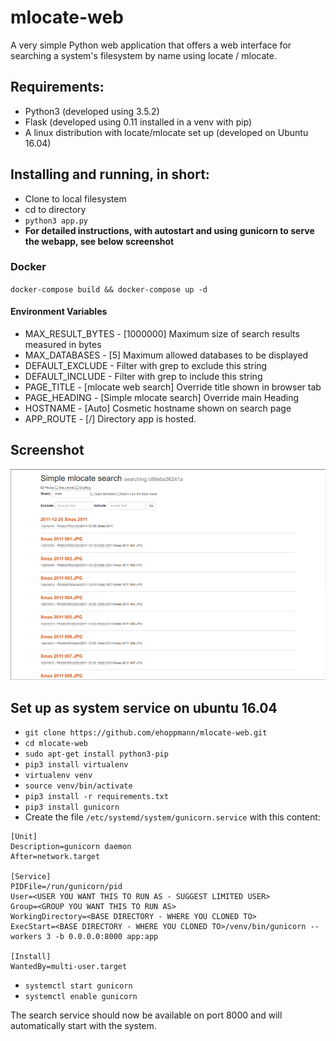 # mlocate-web
A very simple Python web application that offers a web interface for searching a system's filesystem by name using locate / mlocate.

## Requirements:
* Python3 (developed using 3.5.2)
* Flask (developed using 0.11 installed in a venv with pip)
* A linux distribution with locate/mlocate set up (developed on Ubuntu 16.04)

## Installing and running, in short:
* Clone to local filesystem
* cd to directory
* `python3 app.py`
* **For detailed instructions, with autostart and using gunicorn to serve the webapp, see below screenshot**

### Docker
`docker-compose build && docker-compose up -d`

#### Environment Variables

* MAX_RESULT_BYTES - [1000000] Maximum size of search results measured in bytes
* MAX_DATABASES - [5] Maximum allowed databases to be displayed
* DEFAULT_EXCLUDE - Filter with grep to exclude this string
* DEFAULT_INCLUDE - Filter with grep to include this string
* PAGE_TITLE - [mlocate web search] Override title shown in browser tab
* PAGE_HEADING - [Simple mlocate search] Override main Heading
* HOSTNAME - [Auto] Cosmetic hostname shown on search page
* APP_ROUTE - [/] Directory app is hosted.


## Screenshot

![ScreenShot](screenshot.png?raw=true "Screenshot")

## Set up as system service on ubuntu 16.04
* `git clone https://github.com/ehoppmann/mlocate-web.git`
* `cd mlocate-web`
* `sudo apt-get install python3-pip`
* `pip3 install virtualenv`
* `virtualenv venv`
* `source venv/bin/activate`
* `pip3 install -r requirements.txt`
* `pip3 install gunicorn`
* Create the file `/etc/systemd/system/gunicorn.service` with this content:
```
[Unit]
Description=gunicorn daemon
After=network.target

[Service]
PIDFile=/run/gunicorn/pid
User=<USER YOU WANT THIS TO RUN AS - SUGGEST LIMITED USER>
Group=<GROUP YOU WANT THIS TO RUN AS>
WorkingDirectory=<BASE DIRECTORY - WHERE YOU CLONED TO>
ExecStart=<BASE DIRECTORY - WHERE YOU CLONED TO>/venv/bin/gunicorn --workers 3 -b 0.0.0.0:8000 app:app

[Install]
WantedBy=multi-user.target
```
* `systemctl start gunicorn`
* `systemctl enable gunicorn`

The search service should now be available on port 8000 and will automatically start with the system.
